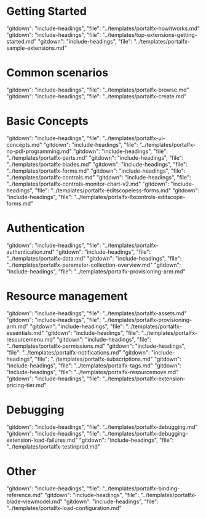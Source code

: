 
<a name="getting-started"></a>
# Getting Started
"gitdown": "include-headings", "file": "../templates/portalfx-howitworks.md"
"gitdown": "include-headings", "file": "../templates/top-extensions-getting-started.md"
"gitdown": "include-headings", "file": "../templates/portalfx-sample-extensions.md"

<a name="common-scenarios"></a>
# Common scenarios
"gitdown": "include-headings", "file": "../templates/portalfx-browse.md"
"gitdown": "include-headings", "file": "../templates/portalfx-create.md"

<a name="basic-concepts"></a>
# Basic Concepts
"gitdown": "include-headings", "file": "../templates/portalfx-ui-concepts.md"
"gitdown": "include-headings", "file": "../templates/portalfx-no-pdl-programming.md"
"gitdown": "include-headings", "file": "../templates/portalfx-parts.md"
"gitdown": "include-headings", "file": "../templates/portalfx-blades.md"
"gitdown": "include-headings", "file": "../templates/portalfx-forms.md"
"gitdown": "include-headings", "file": "../templates/portalfx-controls.md"
"gitdown": "include-headings", "file": "../templates/portalfx-controls-monitor-chart-v2.md"
"gitdown": "include-headings", "file": "../templates/portalfx-editscopeless-forms.md"
"gitdown": "include-headings", "file": "../templates/portalfx-fxcontrols-editscope-forms.md"

<a name="authentication"></a>
# Authentication
"gitdown": "include-headings", "file": "../templates/portalfx-authentication.md"
"gitdown": "include-headings", "file": "../templates/portalfx-data.md"
"gitdown": "include-headings", "file": "../templates/portalfx-parameter-collection-overview.md"
"gitdown": "include-headings", "file": "../templates/portalfx-provisioning-arm.md"

<a name="resource-management"></a>
# Resource management
"gitdown": "include-headings", "file": "../templates/portalfx-assets.md"
"gitdown": "include-headings", "file": "../templates/portalfx-provisioning-arm.md"
"gitdown": "include-headings", "file": "../templates/portalfx-essentials.md"
"gitdown": "include-headings", "file": "../templates/portalfx-resourcemenu.md"
"gitdown": "include-headings", "file": "../templates/portalfx-permissions.md"
"gitdown": "include-headings", "file": "../templates/portalfx-notifications.md"
"gitdown": "include-headings", "file": "../templates/portalfx-subscriptions.md"
"gitdown": "include-headings", "file": "../templates/portalfx-tags.md"
"gitdown": "include-headings", "file": "../templates/portalfx-resourcemove.md"
"gitdown": "include-headings", "file": "../templates/portalfx-extension-pricing-tier.md"

<a name="debugging"></a>
# Debugging
"gitdown": "include-headings", "file": "../templates/portalfx-debugging.md"
"gitdown": "include-headings", "file": "../templates/portalfx-debugging-extension-load-failures.md"
"gitdown": "include-headings", "file": "../templates/portalfx-testinprod.md"

<a name="other"></a>
# Other
"gitdown": "include-headings", "file": "../templates/portalfx-binding-reference.md"
"gitdown": "include-headings", "file": "../templates/portalfx-blade-viewmodel.md"
"gitdown": "include-headings", "file": "../templates/portalfx-load-configuration.md"
